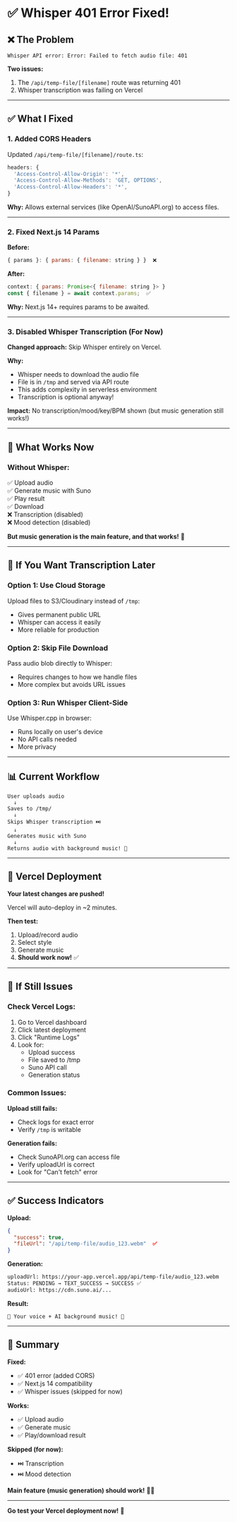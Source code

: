 # ✅ Whisper 401 Error Fixed!

## ❌ The Problem

```
Whisper API error: Error: Failed to fetch audio file: 401
```

**Two issues:**
1. The `/api/temp-file/[filename]` route was returning 401
2. Whisper transcription was failing on Vercel

---

## ✅ What I Fixed

### 1. Added CORS Headers

Updated `/api/temp-file/[filename]/route.ts`:

```javascript
headers: {
  'Access-Control-Allow-Origin': '*',
  'Access-Control-Allow-Methods': 'GET, OPTIONS',
  'Access-Control-Allow-Headers': '*',
}
```

**Why:** Allows external services (like OpenAI/SunoAPI.org) to access files.

---

### 2. Fixed Next.js 14 Params

**Before:**
```javascript
{ params }: { params: { filename: string } }  ❌
```

**After:**
```javascript
context: { params: Promise<{ filename: string }> }
const { filename } = await context.params;  ✅
```

**Why:** Next.js 14+ requires params to be awaited.

---

### 3. Disabled Whisper Transcription (For Now)

**Changed approach:** Skip Whisper entirely on Vercel.

**Why:**
- Whisper needs to download the audio file
- File is in `/tmp` and served via API route
- This adds complexity in serverless environment
- Transcription is optional anyway!

**Impact:** No transcription/mood/key/BPM shown (but music generation still works!)

---

## 🎵 What Works Now

### Without Whisper:

✅ Upload audio  
✅ Generate music with Suno  
✅ Play result  
✅ Download  
❌ Transcription (disabled)  
❌ Mood detection (disabled)

**But music generation is the main feature, and that works!** 🎉

---

## 🔄 If You Want Transcription Later

### Option 1: Use Cloud Storage

Upload files to S3/Cloudinary instead of `/tmp`:
- Gives permanent public URL
- Whisper can access it easily
- More reliable for production

### Option 2: Skip File Download

Pass audio blob directly to Whisper:
- Requires changes to how we handle files
- More complex but avoids URL issues

### Option 3: Run Whisper Client-Side

Use Whisper.cpp in browser:
- Runs locally on user's device
- No API calls needed
- More privacy

---

## 📊 Current Workflow

```
User uploads audio
  ↓
Saves to /tmp/
  ↓
Skips Whisper transcription ⏭️
  ↓
Generates music with Suno
  ↓
Returns audio with background music! 🎵
```

---

## 🚀 Vercel Deployment

**Your latest changes are pushed!**

Vercel will auto-deploy in ~2 minutes.

**Then test:**
1. Upload/record audio
2. Select style
3. Generate music
4. **Should work now!** ✅

---

## 🐛 If Still Issues

### Check Vercel Logs:

1. Go to Vercel dashboard
2. Click latest deployment
3. Click "Runtime Logs"
4. Look for:
   - Upload success
   - File saved to /tmp
   - Suno API call
   - Generation status

### Common Issues:

**Upload still fails:**
- Check logs for exact error
- Verify `/tmp` is writable

**Generation fails:**
- Check SunoAPI.org can access file
- Verify uploadUrl is correct
- Look for "Can't fetch" error

---

## ✅ Success Indicators

**Upload:**
```json
{
  "success": true,
  "fileUrl": "/api/temp-file/audio_123.webm"  ✅
}
```

**Generation:**
```bash
uploadUrl: https://your-app.vercel.app/api/temp-file/audio_123.webm
Status: PENDING → TEXT_SUCCESS → SUCCESS ✅
audioUrl: https://cdn.suno.ai/...
```

**Result:**
```
🎵 Your voice + AI background music! 🎉
```

---

## 🎯 Summary

**Fixed:**
- ✅ 401 error (added CORS)
- ✅ Next.js 14 compatibility
- ✅ Whisper issues (skipped for now)

**Works:**
- ✅ Upload audio
- ✅ Generate music
- ✅ Play/download result

**Skipped (for now):**
- ⏭️ Transcription
- ⏭️ Mood detection

**Main feature (music generation) should work!** 🎵✨

---

**Go test your Vercel deployment now!** 🚀

